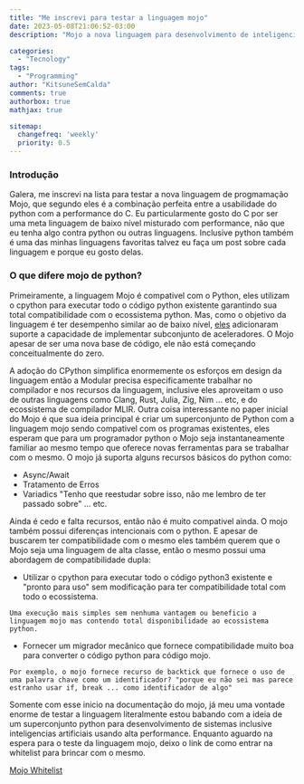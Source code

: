 ```yaml
---
title: "Me inscrevi para testar a linguagem mojo"
date: 2023-05-08T21:06:52-03:00
description: "Mojo a nova linguagem para desenvolvimento de inteligencias artificiais"

categories:
  - "Tecnology"
tags:
  - "Programming"
author: "KitsuneSemCalda"
comments: true
authorbox: true
mathjax: true

sitemap:
  changefreq: 'weekly'
  priority: 0.5
---
```

### Introdução
Galera, me inscrevi na lista para testar a nova linguagem de progmamação Mojo, que segundo eles é a combinação perfeita entre a usabilidade do python com a performance do C.
Eu particularmente gosto do C por ser uma meta linguagem de baixo nível misturado com performance, não que eu tenha algo contra python ou outras linguagens. 
Inclusive python também é uma das minhas linguagens favoritas talvez eu faça um post sobre cada linguagem e porque eu gosto delas.

### O que difere mojo de python?

Primeiramente, a linguagem Mojo é compativel com o Python, eles utilizam o cpython para executar todo o código python existente garantindo sua total compatibilidade com o ecossistema python. 
Mas, como o objetivo da linguagem é ter desempenho similar ao de baixo nível, [eles](https://www.modular.com/) adicionaram suporte a capacidade de implementar subconjunto de aceleradores.
O Mojo apesar de ser uma nova base de código, ele não está começando conceitualmente do zero. 

A adoção do CPython simplifica enormemente os esforços em design da linguagem então a Modular precisa especificamente trabalhar no compilador e nos recursos da linguagem, inclusive eles aproveitam o uso de outras linguagens como Clang, Rust, Julia, Zig, Nim ... etc, e do ecossistema de compilador MLIR.
Outra coisa interessante no paper inicial do Mojo é que sua ideia principal é criar um superconjunto de Python com a linguagem mojo sendo compativel com os programas existentes, eles esperam que para um programador python o Mojo seja instantaneamente familiar ao mesmo tempo que oferece novas ferramentas  para se trabalhar com o mesmo.
O mojo já suporta alguns recursos básicos do python como:   

- Async/Await
- Tratamento de Erros
- Variadics "Tenho que reestudar sobre isso, não me lembro de ter passado sobre"
... etc. 

Ainda é cedo e falta recursos, então não é muito compativel ainda.
O mojo também possui diferenças intencionais com o python. 
E apesar de buscarem ter compatibilidade com o mesmo eles também querem que o Mojo seja uma linguagem de alta classe, então o mesmo possui uma abordagem de compatibilidade dupla:

- Utilizar o cpython para executar todo o código python3 existente e "pronto para uso" sem modificação para ter compatibilidade total com todo o ecossistema. 

`Uma execução mais simples sem nenhuma vantagem ou beneficio a linguagem mojo mas contendo total disponibilidade ao ecossistema python.`

- Fornecer um migrador mecânico que fornece compatibilidade muito boa para converter o código python para código mojo. 

`Por exemplo, o mojo fornece recurso de backtick que fornece o uso de uma palavra chave como um identificador? "porque eu não sei mas parece estranho usar if, break ... como identificador de algo"`  

Somente com esse inicio na documentação do mojo, já meu uma vontade enorme de testar a linguagem literalmente estou babando com a ideia de um superconjunto python para desenvolvimento de sistemas inclusive inteligencias artificiais usando alta performance. 
Enquanto aguardo na espera para o teste da linguagem mojo, deixo o link de como entrar na whitelist para brincar com o mesmo.

[Mojo Whitelist](https://www.modular.com/mojo)
